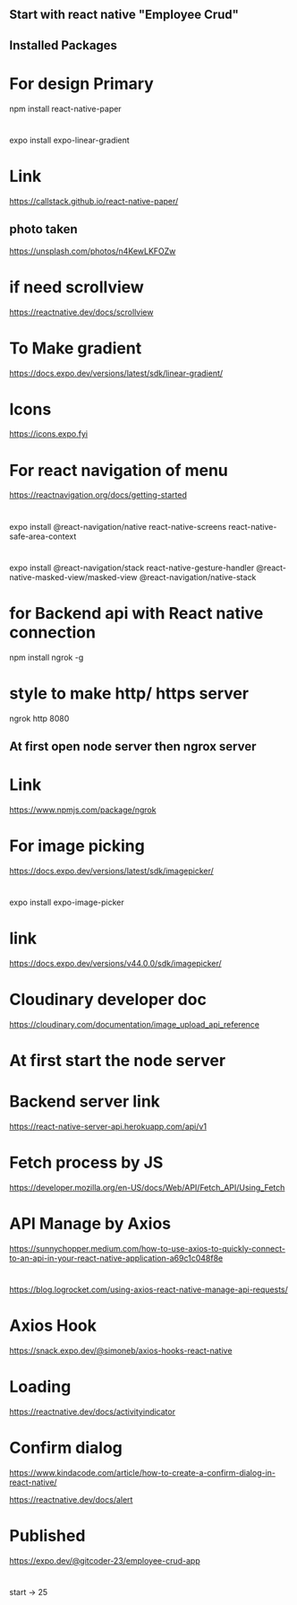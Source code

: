 ## Start with react native "Employee Crud"

## Installed Packages

# For design Primary

npm install react-native-paper

#

expo install expo-linear-gradient

# Link

https://callstack.github.io/react-native-paper/

## photo taken

https://unsplash.com/photos/n4KewLKFOZw

# if need scrollview

https://reactnative.dev/docs/scrollview

# To Make gradient

https://docs.expo.dev/versions/latest/sdk/linear-gradient/

# Icons

https://icons.expo.fyi

# For react navigation of menu

https://reactnavigation.org/docs/getting-started

#

expo install
@react-navigation/native
react-native-screens
react-native-safe-area-context

#

expo install
@react-navigation/stack
react-native-gesture-handler
@react-native-masked-view/masked-view
@react-navigation/native-stack

# for Backend api with React native connection

npm install ngrok -g

# style to make http/ https server

ngrok http 8080

## At first open node server then ngrox server

# Link

https://www.npmjs.com/package/ngrok

# For image picking

https://docs.expo.dev/versions/latest/sdk/imagepicker/

#

expo install expo-image-picker

# link

https://docs.expo.dev/versions/v44.0.0/sdk/imagepicker/

# Cloudinary developer doc

https://cloudinary.com/documentation/image_upload_api_reference

# At first start the node server

# Backend server link

https://react-native-server-api.herokuapp.com/api/v1

# Fetch process by JS

https://developer.mozilla.org/en-US/docs/Web/API/Fetch_API/Using_Fetch

# API Manage by Axios

https://sunnychopper.medium.com/how-to-use-axios-to-quickly-connect-to-an-api-in-your-react-native-application-a69c1c048f8e

#

https://blog.logrocket.com/using-axios-react-native-manage-api-requests/

# Axios Hook

https://snack.expo.dev/@simoneb/axios-hooks-react-native

# Loading

https://reactnative.dev/docs/activityindicator

# Confirm dialog

https://www.kindacode.com/article/how-to-create-a-confirm-dialog-in-react-native/

https://reactnative.dev/docs/alert

# Published

https://expo.dev/@gitcoder-23/employee-crud-app

#

start -> 25
